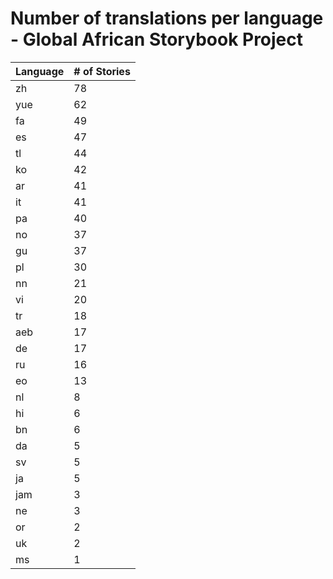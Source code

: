 # Number of translations per language - Global African Storybook Project

Language | # of Stories
-------- | ------------
zh | 78
yue | 62
fa | 49
es | 47
tl | 44
ko | 42
ar | 41
it | 41
pa | 40
no | 37
gu | 37
pl | 30
nn | 21
vi | 20
tr | 18
aeb | 17
de | 17
ru | 16
eo | 13
nl | 8
hi | 6
bn | 6
da | 5
sv | 5
ja | 5
jam | 3
ne | 3
or | 2
uk | 2
ms | 1

